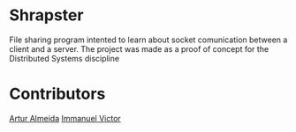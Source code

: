 # Shrapster

File sharing program intented to learn about socket comunication between a client and a server.
The project was made as a proof of concept for the Distributed Systems discipline

# Contributors

[Artur Almeida](https://www.genome.gov/)
[Immanuel Victor](https://www.genome.gov/)
